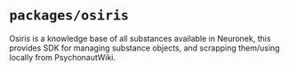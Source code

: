 # `packages/osiris`

Osiris is a knowledge base of all substances available in Neuronek, this provides SDK for managing substance objects, and
scrapping them/using locally from PsychonautWiki.

